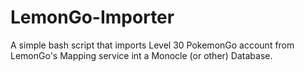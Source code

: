 # LemonGo-Importer
A simple bash script that imports Level 30 PokemonGo account from LemonGo's Mapping service int a Monocle (or other) Database.
